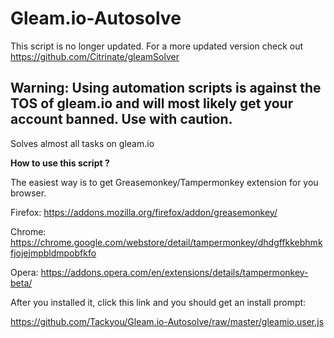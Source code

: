 # Gleam.io-Autosolve

This script is no longer updated.
For a more updated version check out https://github.com/Citrinate/gleamSolver

Warning: Using automation scripts is against the TOS of gleam.io and will most likely get your account banned. Use with caution.
------------------------------------------------------------------------

Solves almost all tasks on gleam.io

**How to use this script ?**

The easiest way is to get Greasemonkey/Tampermonkey extension for you browser.

Firefox: https://addons.mozilla.org/firefox/addon/greasemonkey/

Chrome: https://chrome.google.com/webstore/detail/tampermonkey/dhdgffkkebhmkfjojejmpbldmpobfkfo

Opera: https://addons.opera.com/en/extensions/details/tampermonkey-beta/

After you installed it, click this link and you should get an install prompt:

https://github.com/Tackyou/Gleam.io-Autosolve/raw/master/gleamio.user.js
